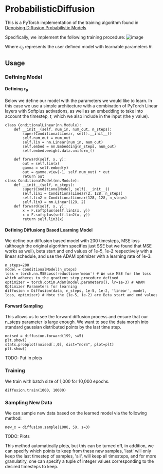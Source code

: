 # ProbabilisticDiffusion
This is a PyTorch implementation of the training algorithm found in [Denoising Diffusion Probabilistic Models](https://arxiv.org/abs/2006.11239).

Specifically, we implement the following training procedure:
![image](https://lilianweng.github.io/posts/2021-07-11-diffusion-models/DDPM-algo.png)

Where $\epsilon_\theta$  represents the user defined model with learnable parameters $\theta$.
## Usage
### Defining Model
#### Defining $\epsilon_\theta$
Below we define our model with the parameters we would like to learn. In this case we use a simple
architecture with a combination of PyTorch Linear layers with Softplus activations, as well as an embedding to take into
account the timestep, $t$, which we also include in the input (the y value).
```
class ConditionalLinear(nn.Module):
    def __init__(self, num_in, num_out, n_steps):
        super(ConditionalLinear, self).__init__()
        self.num_out = num_out
        self.lin = nn.Linear(num_in, num_out)
        self.embed = nn.Embedding(n_steps, num_out)
        self.embed.weight.data.uniform_()

    def forward(self, x, y):
        out = self.lin(x)
        gamma = self.embed(y)
        out = gamma.view(-1, self.num_out) * out
        return out
class ConditionalModel(nn.Module):
    def __init__(self, n_steps):
        super(ConditionalModel, self).__init__()
        self.lin1 = ConditionalLinear(2, 128, n_steps)
        self.lin2 = ConditionalLinear(128, 128, n_steps)
        self.lin3 = nn.Linear(128, 2)
    def forward(self, x, y):
        x = F.softplus(self.lin1(x, y))
        x = F.softplus(self.lin2(x, y))
        return self.lin3(x)
```
#### Defining Diffusiong Based Learning Model
We define our diffusion based model with 200 timesteps, MSE loss (although the original algorithm specifies just SSE but we found that MSE works as well),
 beta start and end values of 1e-5, 1e-2 respectively with a linear schedule, and use the 
ADAM optimizer with a learning rate of 1e-3.
```
n_steps=200
model = ConditionalModel(n_steps)
loss = torch.nn.MSELoss(reduction='mean') # We use MSE for the loss which adheres to the gradient step procedure defined
optimizer = torch.optim.Adam(model.parameters(), lr=1e-3) # ADAM Optimizer Parameters for learning
diffusion = Diffusion(data, n_steps, 1e-5, 1e-2, 'linear', model, loss, optimizer) # Note the (1e-5, 1e-2) are Beta start and end values
```
#### Forward Sampling
This allows us to see the forward diffusion process and ensure that
our n_steps parameter is large enough. We want to see the data morph into
standard gaussian distributed points by the last time step.
```
noised = diffusion.forward(199, s=5)
plt.show()
stats.probplot(noised[:,0], dist="norm", plot=plt)
plt.show()
```
TODO: Put in plots 
### Training
We train with batch size of 1,000 for 10,000 epochs.
```
diffusion.train(1000, 10000)
```
### Sampling New Data
We can sample new data based on the learned model via the following method:
```
new_x = diffusion.sample(1000, 50, s=3)
```
TODO: Plots

This method automatically plots, but this can be turned off, in addition,
we can specify which points to keep from these new samples, 'last' will only keep
the last timestep of samples, 'all', will keep all timesteps, and for more
granulatiry, one can specify a tuple of integer values corresponding
to the desired timesteps to keep.